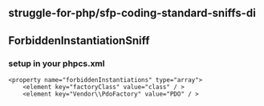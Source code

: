 struggle-for-php/sfp-coding-standard-sniffs-di
----------------------------------------------

## ForbiddenInstantiationSniff 
 
 
### setup in your phpcs.xml
```
<property name="forbiddenInstantiations" type="array">
    <element key="factoryClass" value="class" / >
    <element key="Vendor\\PdoFactory" value="PDO" / >
```